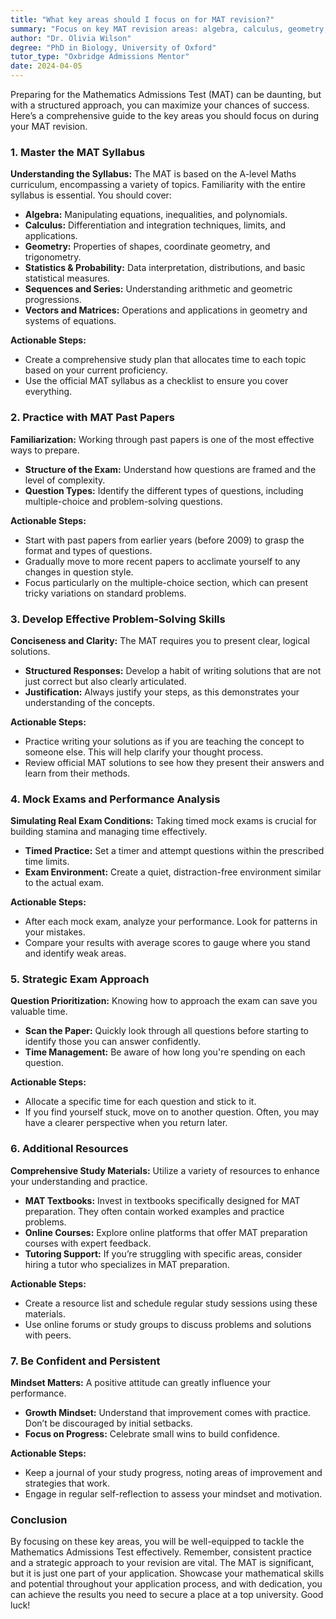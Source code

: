 ```yaml
---
title: "What key areas should I focus on for MAT revision?"
summary: "Focus on key MAT revision areas: algebra, calculus, geometry, and statistics to enhance your success in the Mathematics Admissions Test."
author: "Dr. Olivia Wilson"
degree: "PhD in Biology, University of Oxford"
tutor_type: "Oxbridge Admissions Mentor"
date: 2024-04-05
---
```


Preparing for the Mathematics Admissions Test (MAT) can be daunting, but with a structured approach, you can maximize your chances of success. Here’s a comprehensive guide to the key areas you should focus on during your MAT revision. 

### 1. Master the MAT Syllabus

**Understanding the Syllabus:**
The MAT is based on the A-level Maths curriculum, encompassing a variety of topics. Familiarity with the entire syllabus is essential. You should cover:

- **Algebra:** Manipulating equations, inequalities, and polynomials.
- **Calculus:** Differentiation and integration techniques, limits, and applications.
- **Geometry:** Properties of shapes, coordinate geometry, and trigonometry.
- **Statistics & Probability:** Data interpretation, distributions, and basic statistical measures.
- **Sequences and Series:** Understanding arithmetic and geometric progressions.
- **Vectors and Matrices:** Operations and applications in geometry and systems of equations.

**Actionable Steps:**
- Create a comprehensive study plan that allocates time to each topic based on your current proficiency.
- Use the official MAT syllabus as a checklist to ensure you cover everything.

### 2. Practice with MAT Past Papers

**Familiarization:**
Working through past papers is one of the most effective ways to prepare. 

- **Structure of the Exam:** Understand how questions are framed and the level of complexity.
- **Question Types:** Identify the different types of questions, including multiple-choice and problem-solving questions.

**Actionable Steps:**
- Start with past papers from earlier years (before 2009) to grasp the format and types of questions.
- Gradually move to more recent papers to acclimate yourself to any changes in question style.
- Focus particularly on the multiple-choice section, which can present tricky variations on standard problems.

### 3. Develop Effective Problem-Solving Skills

**Conciseness and Clarity:**
The MAT requires you to present clear, logical solutions. 

- **Structured Responses:** Develop a habit of writing solutions that are not just correct but also clearly articulated.
- **Justification:** Always justify your steps, as this demonstrates your understanding of the concepts.

**Actionable Steps:**
- Practice writing your solutions as if you are teaching the concept to someone else. This will help clarify your thought process.
- Review official MAT solutions to see how they present their answers and learn from their methods.

### 4. Mock Exams and Performance Analysis

**Simulating Real Exam Conditions:**
Taking timed mock exams is crucial for building stamina and managing time effectively.

- **Timed Practice:** Set a timer and attempt questions within the prescribed time limits.
- **Exam Environment:** Create a quiet, distraction-free environment similar to the actual exam.

**Actionable Steps:**
- After each mock exam, analyze your performance. Look for patterns in your mistakes.
- Compare your results with average scores to gauge where you stand and identify weak areas.

### 5. Strategic Exam Approach

**Question Prioritization:**
Knowing how to approach the exam can save you valuable time.

- **Scan the Paper:** Quickly look through all questions before starting to identify those you can answer confidently.
- **Time Management:** Be aware of how long you're spending on each question.

**Actionable Steps:**
- Allocate a specific time for each question and stick to it.
- If you find yourself stuck, move on to another question. Often, you may have a clearer perspective when you return later.

### 6. Additional Resources

**Comprehensive Study Materials:**
Utilize a variety of resources to enhance your understanding and practice.

- **MAT Textbooks:** Invest in textbooks specifically designed for MAT preparation. They often contain worked examples and practice problems.
- **Online Courses:** Explore online platforms that offer MAT preparation courses with expert feedback.
- **Tutoring Support:** If you’re struggling with specific areas, consider hiring a tutor who specializes in MAT preparation.

**Actionable Steps:**
- Create a resource list and schedule regular study sessions using these materials.
- Use online forums or study groups to discuss problems and solutions with peers.

### 7. Be Confident and Persistent

**Mindset Matters:**
A positive attitude can greatly influence your performance.

- **Growth Mindset:** Understand that improvement comes with practice. Don’t be discouraged by initial setbacks.
- **Focus on Progress:** Celebrate small wins to build confidence.

**Actionable Steps:**
- Keep a journal of your study progress, noting areas of improvement and strategies that work.
- Engage in regular self-reflection to assess your mindset and motivation.

### Conclusion

By focusing on these key areas, you will be well-equipped to tackle the Mathematics Admissions Test effectively. Remember, consistent practice and a strategic approach to your revision are vital. The MAT is significant, but it is just one part of your application. Showcase your mathematical skills and potential throughout your application process, and with dedication, you can achieve the results you need to secure a place at a top university. Good luck!
    